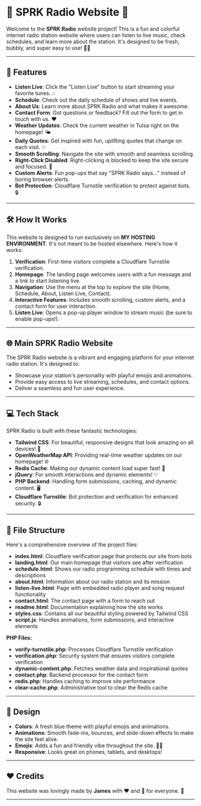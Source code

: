 # 🎵 SPRK Radio Website 🎵

Welcome to the **SPRK Radio** website project! This is a fun and colorful internet radio station website where users can listen to live music, check schedules, and learn more about the station. It's designed to be fresh, bubbly, and super easy to use! 🌈✨

---

## 🌟 Features

- **Listen Live**: Click the "Listen Live" button to start streaming your favorite tunes. 🎶
- **Schedule**: Check out the daily schedule of shows and live events.
- **About Us**: Learn more about SPRK Radio and what makes it awesome.
- **Contact Form**: Got questions or feedback? Fill out the form to get in touch with us. ❤️
- **Weather Updates**: Check the current weather in Tulsa right on the homepage! 🌤️
- **Daily Quotes**: Get inspired with fun, uplifting quotes that change on each visit. ✨
- **Smooth Scrolling**: Navigate the site with smooth and seamless scrolling.
- **Right-Click Disabled**: Right-clicking is blocked to keep the site secure and focused. 🎵
- **Custom Alerts**: Fun pop-ups that say "SPRK Radio says..." instead of boring browser alerts.
- **Bot Protection**: Cloudflare Turnstile verification to protect against bots. 🔒

---

## 🛠️ How It Works

This website is designed to run exclusively on **MY HOSTING ENVIRONMENT**. It's not meant to be hosted elsewhere. Here's how it works:

1. **Verification**: First-time visitors complete a Cloudflare Turnstile verification.
2. **Homepage**: The landing page welcomes users with a fun message and a link to start listening live.
3. **Navigation**: Use the menu at the top to explore the site (Home, Schedule, About, Listen Live, Contact).
4. **Interactive Features**: Includes smooth scrolling, custom alerts, and a contact form for user interaction.
5. **Listen Live**: Opens a pop-up player window to stream music (be sure to enable pop-ups!).

---

## 🌐 Main SPRK Radio Website

The SPRK Radio website is a vibrant and engaging platform for your internet radio station. It's designed to:

- Showcase your station's personality with playful emojis and animations.
- Provide easy access to live streaming, schedules, and contact options.
- Deliver a seamless and fun user experience.

---

## 💻 Tech Stack

SPRK Radio is built with these fantastic technologies:

- **Tailwind CSS**: For beautiful, responsive designs that look amazing on all devices! 🎨
- **OpenWeatherMap API**: Providing real-time weather updates on our homepage! 🌐
- **Redis Cache**: Making our dynamic content load super fast! 🔄
- **jQuery**: For smooth interactions and dynamic elements! ✨
- **PHP Backend**: Handling form submissions, caching, and dynamic content. 🖥️
- **Cloudflare Turnstile**: Bot protection and verification for enhanced security. 🔒

---

## 📂 File Structure

Here's a comprehensive overview of the project files:

- **index.html**: Cloudflare verification page that protects our site from bots
- **landing.html**: Our main homepage that visitors see after verification
- **schedule.html**: Shows our radio programming schedule with times and descriptions
- **about.html**: Information about our radio station and its mission
- **listen-live.html**: Page with embedded radio player and song request functionality
- **contact.html**: The contact page with a form to reach out
- **readme.html**: Documentation explaining how the site works
- **styles.css**: Contains all our beautiful styling powered by Tailwind CSS
- **script.js**: Handles animations, form submissions, and interactive elements

**PHP Files:**
- **verify-turnstile.php**: Processes Cloudflare Turnstile verification
- **verification.php**: Security system that ensures visitors complete verification
- **dynamic-content.php**: Fetches weather data and inspirational quotes
- **contact.php**: Backend processor for the contact form
- **redis.php**: Handles caching to improve site performance
- **clear-cache.php**: Administrative tool to clear the Redis cache

---

## 🎨 Design

- **Colors**: A fresh blue theme with playful emojis and animations.
- **Animations**: Smooth fade-ins, bounces, and slide-down effects to make the site feel alive.
- **Emojis**: Adds a fun and friendly vibe throughout the site. 🌈✨
- **Responsive**: Looks great on phones, tablets, and desktops!

---

## ❤️ Credits

This website was lovingly made by **James** with ❤️ and 🎵 for everyone. 🌈

---